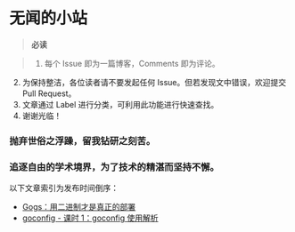 # 无闻的小站

>**必读** 

>1. 每个 Issue 即为一篇博客，Comments 即为评论。
2. 为保持整洁，各位读者请不要发起任何 Issue。但若发现文中错误，欢迎提交 Pull Request。
3. 文章通过 Label 进行分类，可利用此功能进行快速查找。
4. 谢谢光临！

### 抛弃世俗之浮躁，留我钻研之刻苦。

### 追逐自由的学术境界，为了技术的精湛而坚持不懈。

以下文章索引为发布时间倒序：

- [Gogs：用二进制才是真正的部署](https://github.com/Unknwon/blogposts_ZH/issues/2)
- [goconfig - 课时 1：goconfig 使用解析](https://github.com/Unknwon/blogposts_ZH/issues/1)
